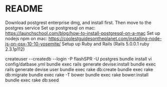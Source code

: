 # README

Download postgrest enterprise dmg, and install first. Then move to the postgres service
Set up postgresql on mac:  https://launchschool.com/blog/how-to-install-postgresql-on-a-mac
Set up nodejs npm on mac:  https://coolestguidesontheplanet.com/installing-node-js-on-osx-10-10-yosemite/
Setup up Ruby and Rails (Rails 5.0.0.1 ruby 2.3.1p112)

createuser --createdb --login -P flashSPR -U postgres
bundle install
vi config/datbase.yml
bundle exec rails generate devise:install
bundle exec rails generate devise user
bundle exec rake db:create
bundle exec rake db:migrate
bundle exec rake -T bower
bundle exec rake bower:install
bundle exec rake db:seed